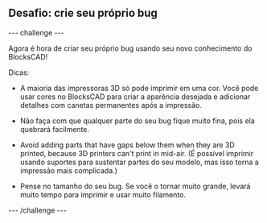 ## Desafio: crie seu próprio bug

--- challenge ---

Agora é hora de criar seu próprio bug usando seu novo conhecimento do BlocksCAD!

Dicas:

+ A maioria das impressoras 3D só pode imprimir em uma cor. Você pode usar cores no BlocksCAD para criar a aparência desejada e adicionar detalhes com canetas permanentes após a impressão.

+ Não faça com que qualquer parte do seu bug fique muito fina, pois ela quebrará facilmente.

+ Avoid adding parts that have gaps below them when they are 3D printed, because 3D printers can't print in mid-air. (É possível imprimir usando suportes para sustentar partes do seu modelo, mas isso torna a impressão mais complicada.)

+ Pense no tamanho do seu bug. Se você o tornar muito grande, levará muito tempo para imprimir e usar muito filamento.

--- /challenge ---



 




  
